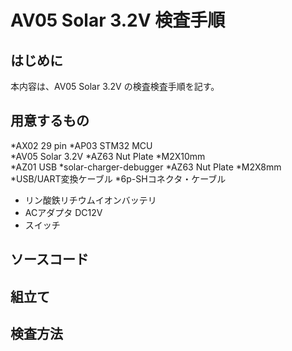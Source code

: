 # AV05 Solar 3.2V 検査手順
## はじめに
本内容は、AV05 Solar 3.2V の検査検査手順を記す。
## 用意するもの
*AX02 29 pin
*AP03 STM32 MCU  
*AV05 Solar 3.2V
*AZ63 Nut Plate
*M2X10mm
</br>
*AZ01 USB
*solar-charger-debugger
*AZ63 Nut Plate
*M2X8mm
</br>
*USB/UART変換ケーブル
*6p-SHコネクタ・ケーブル
</br>
* リン酸鉄リチウムイオンバッテリ
* ACアダプタ DC12V
* スイッチ

## ソースコード
## 組立て
## 検査方法
